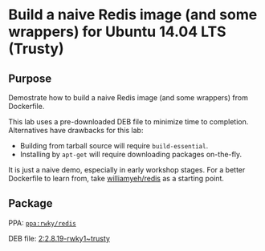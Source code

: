 Build a naive Redis image (and some wrappers) for Ubuntu 14.04 LTS (Trusty)
===


## Purpose

Demostrate how to build a naive Redis image (and some wrappers) from Dockerfile.

This lab uses a pre-downloaded DEB file to minimize time to completion. Alternatives have drawbacks for this lab:

  - Building from tarball source will require `build-essential`.
  - Installing by `apt-get` will require downloading packages on-the-fly.

It is just a naive demo, especially in early workshop stages. For a better Dockerfile to learn from, take [williamyeh/redis](https://registry.hub.docker.com/u/williamyeh/redis/) as a starting point.


## Package

PPA: [`ppa:rwky/redis`](https://launchpad.net/~rwky/+archive/ubuntu/redis)

DEB file: [2:2.8.19-rwky1~trusty](https://launchpad.net/~rwky/+archive/ubuntu/redis/+files/redis-server_2.8.19-rwky1~trusty_amd64.deb)

